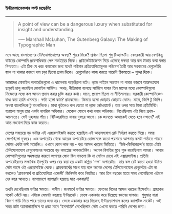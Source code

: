 ### ইন্টারকানেকশন কস্ট মডেলিং

---

> A point of view can be a dangerous luxury when substituted for insight and understanding. 
>
> -― Marshall McLuhan, The Gutenberg Galaxy: The Making of Typographic Man

মনে আছে বাংলাদেশের টেলিযোগাযোগের অবস্থা? শুরুর দিকে? প্রথমে ছিলো শুধু টিঅ্যান্ডটি। বেসরকারী আর বেশকিছু বাইরের কোম্পানি প্রবেশাধিকার পেল নব্বইয়ের দিকে। প্রাইভেটাইজেশন নিয়ে এসেছে দক্ষতা আর কম টাকায় কথা বলার নিশ্চয়তা। এটা ঠিক যে খরচ কমানোর জন্য যথেষ্ট পরিমান প্রতিযোগিতামূলক পরিবেশ তৈরী আর সরকারের রেগুলেটরি জ্ঞান না থাকার কারণে দাম চড়া ছিলো প্রথম দিকে। রেগুলেটরও কাজ করতে পারেনি ঠিকমতো – শুরুর দিকে।

আমাদের মোবাইল অপারেটরগুলো এ ঝামেলায় পড়েছিলো বটে। ল্যান্ড লাইনে সংযোগ না পাবার কারণে আন্তসংযোগ ছাড়াই চালু করেছিল মোবাইল সার্ভিস। অথচ, নীতিমালা বলেছে সার্ভিসে যাবার তিন মাসের মধ্যে কোম্পানিগুলো নিজেদের মধ্যে কল আদান প্রদান করার চুক্তি করার কথা। মানে, প্রয়োগ ছিলো না নীতিমালার। সরকারী কোম্পানিকেও বাধ্য করা হয়নি ওসময়ে। ক্ষতি হলো কার? গ্রাহকদের। কিনতে হলো জোড়ায় জোড়ায় ফোন। মানে, জিপি টু জিপি। অথবা বাংলালিংক টু বাংলালিংক। মাথা কুটলেও কল যেতো না ল্যান্ড নেটওয়ার্কে। তার ওপর সাত টাকা প্রতিমিনিট। হারালো মানুষ তার একটা নাগরিক অধিকার। যেকোন ফোনে কথা বলার অধিকার। লিখেছিলাম এটা নিয়ে প্রথম-আলোতে। সেই দুহাজার পাঁচে। বিটিআরসিতে যাবার দুবছর আগে। কে জানতো আমাকেই যেতে হবে ওখানে? এই আন্ত:সংযোগ নিয়ে কাজ করতে।

দেশের সবচেয়ে বড় ডাটার এই এক্সারসাইজটা করতে হয়েছিল এই আন্তসংযোগ রেট নির্ধারণ করতে গিয়ে। সময় লেগেছিলো দুবছর। এক অপারেটর থেকে আরেক অপারেটরে হোলসেলে কতো পয়সাতে আপনার কলটা পাঠাতে পারবে সেটার একটা কস্ট মডেলিং। ওখানে কোন লাভ নয় - বরং আসল খরচের ভিত্তিতে। ‘ডিউ-ডিলিজেন্সে’র মতো এটাই টেলিযোগাযোগ রেগুলেশনের সবচেয়ে বড় কমপ্লেক্স আন্ডারটেকিং। অনেক বিপত্তির মুখে শুরু করেছিলাম আমরা। আবার কোম্পানিগুলোর অদক্ষতার কারণে আপনার ফোন বিল বাড়লো কি না সেটাও দেখে এই এক্সারসাইজ। প্রতিটা অপারেটরদের লক্ষাধিক ইনপুটের ওপর বের করা হয় একটা কল্পিত 'দক্ষ' অপারেটর। তার কল রেট কতো হওয়া উচিত সেটা আসে ওই এক্সারসাইজ থেকে। গ্রাহকস্বার্থের সাথে যায় বলে অনেক দেশের টেলিযোগাযোগ রেগুলেটর এটা না করলেও 'গ্রাহকস্বার্থ বা প্রতিযোগিতা এজেন্সী' জিনিসটা করে নিয়মিত। আর তিন বছরের মতো সময় লেগেছিলো এটাকে বের করে আনতে। বাংলাদেশে ব্যাপারটা হয়েছে মাত্র একবারই!

তখনি দেখেছিলাম ডাটার ক্ষমতা। অসীম। জনস্বার্থে ডাটার ক্ষমতা। ফোনের বিলের আসল খরচের হিসেবটা। গ্রাহকের পকেট কেঁটে নয়। এদিকে যেমনটা করেছে ইন্টারনেট। ভেঙ্গে একাকার করে দিয়েছে জ্ঞানের ভান্ডার। শুধুমাত্র যারা বিদেশ পাড়ি দিতে পারে তাদের জন্য নয়। ভেঙ্গে একাকার করে দিয়েছে ইন্টারন্যাশনাল কলের ক্যাপটিভ মার্কেট। ওই সময় ডাটা অ্যানালাইসিসে যা প্রজ্ঞা মানে 'ইনসাইট' দেখেছিলাম সেটা এখনো করতে পারিনি দেশের জন্য।

